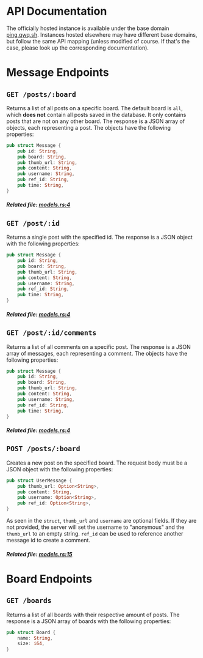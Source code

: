 # API Documentation
The officially hosted instance is available under the base domain [ping.qwq.sh](https://ping.qwq.sh). Instances hosted elsewhere may have different base domains, but follow the same API mapping (unless modified of course. If that's the case, please look up the corresponding documentation).

# Message Endpoints
## `GET /posts/:board`
Returns a list of all posts on a specific board. The default board is `all`, which **does not** contain all posts saved in the database. It only contains posts that are not on any other board. The response is a JSON array of objects, each representing a post. The objects have the following properties:
```rs
pub struct Message {
    pub id: String,
    pub board: String,
    pub thumb_url: String,
    pub content: String,
    pub username: String,
    pub ref_id: String,
    pub time: String,
}
```
##### Related file: [models.rs:4](./src/models.rs#L4)

## `GET /post/:id`
Returns a single post with the specified id. The response is a JSON object with the following properties:
```rs
pub struct Message {
    pub id: String,
    pub board: String,
    pub thumb_url: String,
    pub content: String,
    pub username: String,
    pub ref_id: String,
    pub time: String,
}
```
##### Related file: [models.rs:4](./src/models.rs#L4)

## `GET /post/:id/comments`
Returns a list of all comments on a specific post. The response is a JSON array of messages, each representing a comment. The objects have the following properties:
```rs
pub struct Message {
    pub id: String,
    pub board: String,
    pub thumb_url: String,
    pub content: String,
    pub username: String,
    pub ref_id: String,
    pub time: String,
}
```
##### Related file: [models.rs:4](./src/models.rs#L4)

## `POST /posts/:board`
Creates a new post on the specified board. The request body must be a JSON object with the following properties:
```rs
pub struct UserMessage {
    pub thumb_url: Option<String>,
    pub content: String,
    pub username: Option<String>,
    pub ref_id: Option<String>,
}
```
As seen in the `struct`, `thumb_url` and `username` are optional fields. If they are not provided, the server will set the username to "anonymous" and the `thumb_url` to an empty string.
`ref_id` can be used to reference another message id to create a comment.
##### Related file: [models.rs:15](./src/models.rs#L15)

# Board Endpoints
## `GET /boards`
Returns a list of all boards with their respective amount of posts. The response is a JSON array of boards with the following properties:
```rs
pub struct Board {
    name: String,
    size: i64,
}
```


